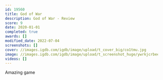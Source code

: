 ```yaml
---
id: 19560
title: God of War
description: God of War - Review
score: 9
date: 2020-01-01
completed: true
awards: []
modified_date: 2022-07-04
screenshots: []
cover: //images.igdb.com/igdb/image/upload/t_cover_big/co1tmu.jpg
image: //images.igdb.com/igdb/image/upload/t_screenshot_huge/ywrkjcrbeemmb51flsfj.jpg
videos: []
---
```

Amazing game
